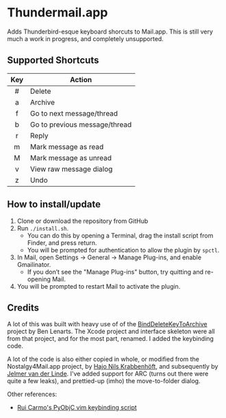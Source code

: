 # Thundermail.app

Adds Thunderbird-esque keyboard shorcuts to Mail.app.  This is still very much a work
in progress, and completely unsupported.

## Supported Shortcuts

|  Key   | Action                         |
| :----: | ------------------------------ |
|   #    |  Delete                        |
|   a    |  Archive                       |
|   f    |  Go to next message/thread     |
|   b    |  Go to previous message/thread |
|   r    |  Reply                         |
|   m    |  Mark message as read          |
|   M    |  Mark message as unread        |
|   v    |  View raw message dialog       |
|   z    |  Undo                          |

## How to install/update

1. Clone or download the repository from GitHub
2. Run `./install.sh`.
    * You can do this by opening a Terminal, drag the install script from Finder, and press return.
    * You will be prompted for authentication to allow the plugin by `spctl`.
3. In Mail, open Settings -> General -> Manage Plug-ins, and enable Gmailinator.
    * If you don’t see the "Manage Plug-ins" button, try quitting and re-opening Mail.
4. You will be prompted to restart Mail to activate the plugin.

## Credits

A lot of this was built with heavy use of of the
[BindDeleteKeyToArchive](https://github.com/benlenarts/BindDeleteKeyToArchive)
project by Ben Lenarts.  The Xcode project and interface skeleton were
all from that project, and for the most part, renamed.  I added the keybinding code.

A lot of the code is also either copied in whole, or modified from the
Nostalgy4Mail.app project, by [Hajo Nils
Krabbenhöft](https://github.com/fxtentacle/Nostalgy-4-Mail.app), and
subsequently by [Jelmer van der
Linde](https://github.com/jelmervdl/Nostalgy-4-Mail.app). I've added support
for ARC (turns out there were quite a few leaks), and prettied-up (imho) the
move-to-folder dialog.

Other references:

- [Rui Carmo's PyObjC vim keybinding script](http://taoofmac.com/space/blog/2011/08/13/2110)
